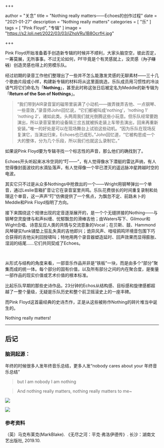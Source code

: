 +++

author = "关念"
title = "Nothing really matters——Echoes的创作过程"
date = "2021-01-27"
description = "Nothing really matters"
categories = [
    "乐"
]
tags = [
    "Pink Floyd",
    "专辑"
]
image = "https://s2.loli.net/2022/03/03/iZhoVRu1B8OcrfH.jpg"

+++

Pink Floyd开始准备着手创造新专辑的时候并不顺利，大家头脑空空，彼此否定，一筹莫展，无所事事。不过无论如何，PF毕竟是个有灵感就上，没灵感（~~为了赚钱~~）创造灵感也得上的劳模乐队。

经过初期的录音工作他们整理出了一些并不怎么能激发灵感的无聊素材——三十几个歌曲片段或小样，构建新专辑的材料将从这里面挑选，乐队成员用习惯性的冷淡语气将它们命名为「**Nothing**」，甚至此时称这张日后被定名为Meddle的新专辑为「**Return of the Son of Nothings**」。

> “我们带到AIR录音室的磁带里装满了小动机——拨弄拨弄吉他、一点钢琴、一些音效，”录音师John回忆说，“它们都被叫成‘nothing’，‘nothing 1’ ‘nothing 2’，诸如此类。头两周我们就光倒腾这些小玩意。但乐队经常要跑演出，所以录音室里的设备隔三岔五就被拆走装上车带去演出，回来再重新安装。”唯一的好处是可以在现场舞台上试验这些动机。“因为乐队在现场反复演它，当演出归来，Echoes也已成形。”John回忆道，“它被构思成一个大的整体，分为几个乐段，所以我们也就这么录制它。”

如果说Pink Floyd要为专辑寻找一个标志性的声音，那么他们的确找到了。

Echoes开头听起来冰冷空洞的“叮——”，有人觉得像水下潜艇的雷达声纳，有人觉得像封面波纹的水滴坠落声，有人觉得像一个早已湮灭的遥远脉冲星跨越时空的电波。

其实它只不过是从众多Nothings中抢救出的一个——Wright用钢琴弹出一个单音，通过Leslie音箱扩音让它在录音室里共鸣。乐队花费很长的时间重复录制和处理这个单音，这一声声“叮”仿佛提供了一个焦点，为飘忽不定、前路未卜的Meddle和Pink Floyd指明了方向。

接下来围绕这个规律出现的定音逐渐展开的，是一个个无缝拼接的Nothing——与钢琴空灵旋律与和声纠缠、忧郁飘忽的滑棒吉他；由Waters写下、Gilmour和Wight合唱、诗意反应人类的共情与交流意象的Vocal；在贝斯、鼓、Hammond风琴硬实funk铺垫上狂乱失真的吉他即兴；诡异风声、喑哑鸦鸣环境音包围下巧合获得的吉他尖利回授啸叫；特地用两个录音器塑造延时、回声效果而显得膨胀、湿润的结尾……它们共同契成了Echoes。

<br/>

从形式与结构的角度来看，一部音乐作品并非是“铁板”一块，而是由多个“部分”聚集而成的统一体。每个部分的固有价值，以及所有部分之间的内在聚合度，是衡量一部作品的现实价值或艺术价值的根本标准。

比起乐队早期的那些史诗作品，23分钟的Echos从结构感、目标感和旋律感都超越了一整个量级，无疑是乐队历史和整个前卫摇滚史上的一座丰碑。

而Pink Floyd这首最经典的史诗杰作，正是从这些被称作Nothing的碎片堆当中诞生的。

Nothing really matters!



---

## 后记

### 脑洞起源：

年终的时候很多人发年终音乐总结，更多人发“nobody cares about your 年终音乐总结”

> but I am nobody I am nothing

> And nothing really matters, nothing really matters to me~

![](https://img9.doubanio.com/view/note/l/public/p79516845.webp)

![](https://img9.doubanio.com/view/note/l/public/p79516846.webp)

### 参考资料

 （英）马克布莱克(MarkBlake). 《无尽之河：平克·弗洛伊德传》. 长沙：湖南文艺出版社, 2019.10.

